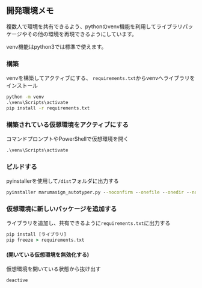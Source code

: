 ## 開発環境メモ

複数人で環境を共有できるよう、pythonのvenv機能を利用してライブラリパッケージやその他の環境を再現できるようにしています。

venv機能はpython3では標準で使えます。

### 構築

venvを構築してアクティブにする、
`requirements.txt`からvenvへライブラリをインストール

```bat
python -m venv
.\venv\Scripts\activate
pip install -r requirements.txt
```

### 構築されている仮想環境をアクティブにする

コマンドプロンプトやPowerShellで仮想環境を開く

```bat
.\venv\Scripts\activate
```

### ビルドする

pyinstallerを使用して`/dist`フォルダに出力する

```bat
pyinstaller marumasign_autotyper.py --noconfirm --onefile --onedir --noconsole --clean --icon=icon.ico
```

### 仮想環境に新しいパッケージを追加する

ライブラリを追加し、共有できるように`requirements.txt`に出力する

```bat
pip install [ライブラリ]
pip freeze > requirements.txt
```

#### (開いている仮想環境を無効化する)

仮想環境を開いている状態から抜け出す

```bat
deactive
```
